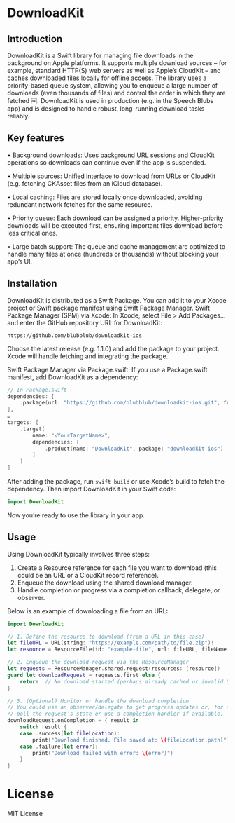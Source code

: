 # DownloadKit

## Introduction

DownloadKit is a Swift library for managing file downloads in the background on Apple platforms. It supports multiple download sources – for example, standard HTTP(S) web servers as well as Apple’s CloudKit – and caches downloaded files locally for offline access. The library uses a priority-based queue system, allowing you to enqueue a large number of downloads (even thousands of files) and control the order in which they are fetched ￼. DownloadKit is used in production (e.g. in the Speech Blubs app) and is designed to handle robust, long-running download tasks reliably.

## Key features

• Background downloads: Uses background URL sessions and CloudKit operations so downloads can continue even if the app is suspended.

• Multiple sources: Unified interface to download from URLs or CloudKit (e.g. fetching CKAsset files from an iCloud database).

• Local caching: Files are stored locally once downloaded, avoiding redundant network fetches for the same resource.

• Priority queue: Each download can be assigned a priority. Higher-priority downloads will be executed first, ensuring important files download before less critical ones.

• Large batch support: The queue and cache management are optimized to handle many files at once (hundreds or thousands) without blocking your app’s UI.


## Installation

DownloadKit is distributed as a Swift Package. You can add it to your Xcode project or Swift package manifest using Swift Package Manager.
Swift Package Manager (SPM) via Xcode: In Xcode, select File > Add Packages… and enter the GitHub repository URL for DownloadKit:

`https://github.com/blubblub/downloadkit-ios`

Choose the latest release (e.g. 1.1.0) and add the package to your project. Xcode will handle fetching and integrating the package.

Swift Package Manager via Package.swift: If you use a Package.swift manifest, add DownloadKit as a dependency:

```swift
// In Package.swift
dependencies: [
    .package(url: "https://github.com/blubblub/downloadkit-ios.git", from: "1.1.0")
],
…
targets: [
    .target(
        name: "<YourTargetName>",
        dependencies: [
            .product(name: "DownloadKit", package: "downloadkit-ios")
        ]
    )
]
```

After adding the package, run `swift build` or use Xcode’s build to fetch the dependency. Then import DownloadKit in your Swift code:

```swift
import DownloadKit
```
Now you’re ready to use the library in your app.

## Usage

Using DownloadKit typically involves three steps:

1. Create a Resource reference for each file you want to download (this could be an URL or a CloudKit record reference).
2. Enqueue the download using the shared download manager.
3. Handle completion or progress via a completion callback, delegate, or observer.

Below is an example of downloading a file from an URL:

```swift
import DownloadKit

// 1. Define the resource to download (from a URL in this case)
let fileURL = URL(string: "https://example.com/path/to/file.zip")!
let resource = ResourceFile(id: "example-file", url: fileURL, fileName: "file.zip")

// 2. Enqueue the download request via the ResourceManager
let requests = ResourceManager.shared.request(resources: [resource])
guard let downloadRequest = requests.first else {
    return  // No download started (perhaps already cached or invalid URL)
}

// 3. (Optional) Monitor or handle the download completion
// You could use an observer/delegate to get progress updates or, for simplicity, 
// poll the request’s state or use a completion handler if available.
downloadRequest.onCompletion = { result in
    switch result {
    case .success(let fileLocation):
        print("Download finished. File saved at: \(fileLocation.path)")
    case .failure(let error):
        print("Download failed with error: \(error)")
    }
}
```

# License

MIT License
